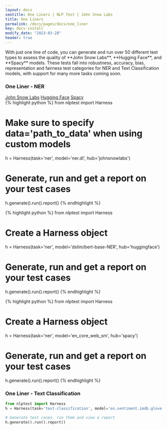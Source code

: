 ```yaml
---
layout: docs
seotitle: One Liners | NLP Test | John Snow Labs
title: One Liners
permalink: /docs/pages/docs/one_liner
key: docs-install
modify_date: "2023-03-28"
header: true
---
```


<div class="main-docs" markdown="1"><div class="h3-box" markdown="1">
  <p>With just one line of code, you can generate and run over 50 different test types to assess the quality of **John Snow Labs**, **Hugging Face**, and **Spacy** models. These tests fall into robustness, accuracy, bias, representation and fairness test categories for NER and Text Classification models, with support for many more tasks coming soon.</p>
</div> 

### One Liner - NER

<div class="tabs-wrapper h3-box">
  <div class="tabs-header">
    <a href="#" class="tab-btn">John Snow Labs</a>
    <a href="#" class="tab-btn">Hugging Face</a>
    <a href="#" class="tab-btn">Spacy</a>
  </div>
  <div class="tabs-body">
    <div class="tabs-item">
      <div class="highlight-box">
        {% highlight python %}
from nlptest import Harness

# Make sure to specify data='path_to_data' when using custom models
h = Harness(task='ner', model='ner.dl', hub='johnsnowlabs')

# Generate, run and get a report on your test cases
h.generate().run().report()
{% endhighlight %}
      </div>
    </div>
    <div class="tabs-item">
      <div class="highlight-box">
        {% highlight python %}
from nlptest import Harness

# Create a Harness object
h = Harness(task='ner', model='dslim/bert-base-NER', hub='huggingface')

# Generate, run and get a report on your test cases
h.generate().run().report()
{% endhighlight %}
      </div>
    </div>
    <div class="tabs-item">
      <div class="highlight-box">
        {% highlight python %}
from nlptest import Harness

# Create a Harness object
h = Harness(task='ner', model='en_core_web_sm', hub='spacy')

# Generate, run and get a report on your test cases
h.generate().run().report()
{% endhighlight %}
      </div>
    </div>
  </div>
</div>

### One Liner - Text Classification

```python
from nlptest import Harness
h = Harness(task='text-classification', model='en.sentiment.imdb.glove', hub='johnsnowlabs')

# Generate test cases, run them and view a report
h.generate().run().report()
```

</div>